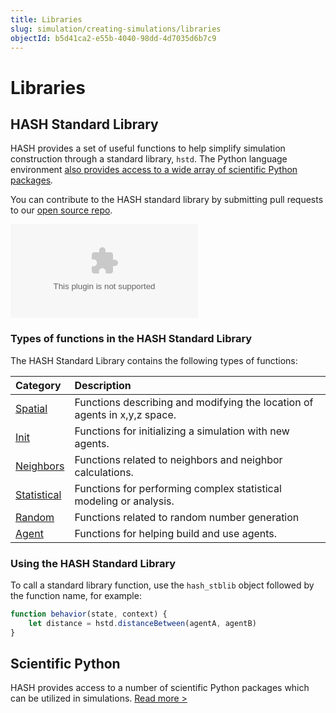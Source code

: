 ```yaml
---
title: Libraries
slug: simulation/creating-simulations/libraries
objectId: b5d41ca2-e55b-4040-98dd-4d7035d6b7c9
---
```


# Libraries

## HASH Standard Library

HASH provides a set of useful functions to help simplify simulation construction through a standard library, `hstd`. The Python language environment [also provides access to a wide array of scientific Python packages](/docs/simulation/creating-simulations/libraries/python-packages)_._

You can contribute to the HASH standard library by submitting pull requests to our [open source repo](https://github.com/hashintel/hash/tree/master/packages/engine/stdlib).

<Embed type="youtube" url="https://youtu.be/0pABnjlWjPY" caption="Using HASH Standard Library Functions" />

### Types of functions in the HASH Standard Library

The HASH Standard Library contains the following types of functions:

| Category | Description |
| :--- | :--- |
| [Spatial](hash/spatial) | Functions describing and modifying the location of agents in x,y,z space. |
| [Init](hash/init) | Functions for initializing a simulation with new agents. |
| [Neighbors](hash/neighbors) | Functions related to neighbors and neighbor calculations. |
| [Statistical](hash/javascript-libraries) | Functions for performing complex statistical modeling or analysis. |
| [Random](hash/random) | Functions related to random number generation |
| [Agent](hash/agent) | Functions for helping build and use agents. |

### Using the HASH Standard Library

To call a standard library function, use the `hash_stblib` object followed by the function name, for example:

```javascript
function behavior(state, context) {
    let distance = hstd.distanceBetween(agentA, agentB)
}
```

## Scientific Python

HASH provides access to a number of scientific Python packages which can be utilized in simulations. [Read more &gt;](/docs/simulation/libraries/python-packages)

